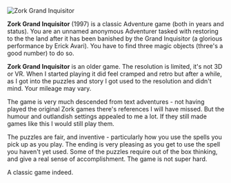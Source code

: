 ![Zork Grand Inquisitor](Zork_Grand_Inquisitor.jpg)

**Zork Grand Inquisitor** (1997) is a classic Adventure game (both in years and status).
You are an unnamed anonymous Adventurer tasked with restoring
to the the land after it has been banished by the Grand Inquisitor (a 
glorious performance by Erick Avari). You have to find three magic objects
(three's a good number) to do so.

**Zork Grand Inquisitor** is an older game. The resolution is limited, it's 
not 3D or VR. When I started playing it did feel cramped and retro but
after a while, as I got into the puzzles and story I got used to the
resolution and didn't mind. Your mileage may vary.

The game is very much descended from text adventures - not having
played the original Zork games there's references I will have missed.
But the humour and outlandish settings appealed to me a lot.
If they still made games like this I would still play them.

The puzzles are fair, and inventive - particularly how you use the
spells you pick up as you play. The ending is very pleasing as you get 
to use the spell you haven't yet used. Some of the puzzles require 
out of the box thinking, and give a real sense of
accomplishment. The game is not super hard.

A classic game indeed.
